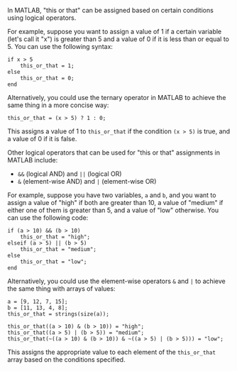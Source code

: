 In MATLAB, "this or that" can be assigned based on certain conditions using logical operators. 

For example, suppose you want to assign a value of 1 if a certain variable (let's call it "x") is greater than 5 and a value of 0 if it is less than or equal to 5. You can use the following syntax:

```
if x > 5
    this_or_that = 1;
else
    this_or_that = 0;
end
```

Alternatively, you could use the ternary operator in MATLAB to achieve the same thing in a more concise way:

```
this_or_that = (x > 5) ? 1 : 0;
```

This assigns a value of 1 to `this_or_that` if the condition `(x > 5)` is true, and a value of 0 if it is false. 

Other logical operators that can be used for "this or that" assignments in MATLAB include:

- `&&` (logical AND) and `||` (logical OR)
- `&` (element-wise AND) and `|` (element-wise OR)

For example, suppose you have two variables, `a` and `b`, and you want to assign a value of "high" if both are greater than 10, a value of "medium" if either one of them is greater than 5, and a value of "low" otherwise. You can use the following code:

```
if (a > 10) && (b > 10)
    this_or_that = "high";
elseif (a > 5) || (b > 5)
    this_or_that = "medium";
else
    this_or_that = "low";
end
```

Alternatively, you could use the element-wise operators `&` and `|` to achieve the same thing with arrays of values:

```
a = [9, 12, 7, 15];
b = [11, 13, 4, 8];
this_or_that = strings(size(a));

this_or_that((a > 10) & (b > 10)) = "high";
this_or_that((a > 5) | (b > 5)) = "medium";
this_or_that(~((a > 10) & (b > 10)) & ~((a > 5) | (b > 5))) = "low";
```

This assigns the appropriate value to each element of the `this_or_that` array based on the conditions specified.